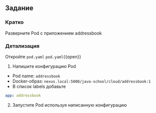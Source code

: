 ## Задание

### Кратко

Разверните Pod с приложением addressbook

### Детализация

Откройте `pod.yaml`
`pod.yaml`{{open}}
1. Напишите конфигурацию Pod
- Pod name: `addressbook`
- Docker-образ: `nexus.local:5000/java-school/cloud/addressbook:1`
- В список labels добавьте

```yaml
app: addressbook
```

2. Запустите Pod используя написанную конфигурацию